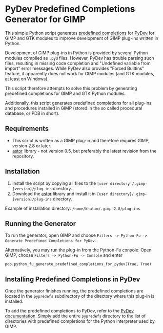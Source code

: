 PyDev Predefined Completions Generator for GIMP
===============================================

This simple Python script generates
[predefined completions](http://www.pydev.org/manual_101_interpreter.html)
for [PyDev](http://www.pydev.org/) for GIMP and GTK modules to improve
development of GIMP plug-ins written in Python.

Development of GIMP plug-ins in Python is provided by several Python modules
compiled as `.pyd` files. However, PyDev has trouble parsing such files,
resulting in missing code completion and "Undefined variable from import" error
messages. While PyDev also provides "Forced Builtins" feature, it apparently
does not work for GIMP modules (and GTK modules, at least on Windows).

This script therefore attempts to solve this problem by generating predefined
completions for GIMP and GTK Python modules.

Additionally, this script generates predefined completions for all plug-ins and
procedures installed in GIMP (stored in the so called procedural database, or
PDB in short).


Requirements
------------

* This script is written as a GIMP plug-in and therefore requires GIMP, version
2.8 or later.
* [astor](https://github.com/berkerpeksag/astor) library - not version 0.5, but
  preferably the latest revision from the repository.


Installation
------------

1. Install the script by copying all files to the
   `[user directory]/.gimp-[version]/plug-ins` directory.
2. Download the [astor](https://github.com/berkerpeksag/astor) library and
   install it in `[user directory]/.gimp-[version]/plug-ins` directory.

Example of installation directory: `/home/khalim/.gimp-2.8/plug-ins`

Running the Generator
---------------------

To run the generator, open GIMP and choose
`Filters -> Python-Fu -> Generate Predefined Completions for PyDev`.

Alternatively, you may run the plug-in from the Python-Fu console: Open GIMP,
choose `Filters -> Python-Fu -> Console` and enter

    pdb.python_fu_generate_predefined_completions_for_pydev(True, True)


Installing Predefined Completions in PyDev
------------------------------------------

Once the generator finishes running, the predefined completions are located in
the `pypredefs` subdirectory of the directory where this plug-in is installed.

To add the predefined completions to PyDev, refer to the
[PyDev documentation](http://www.pydev.org/manual_101_interpreter.html). Simply
add the entire `pypredefs` directory to the list of directories with predefined
completions for the Python interpreter used by GIMP.
